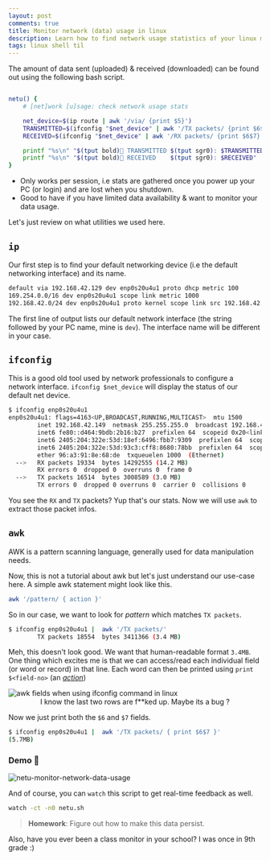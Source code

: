 ```yaml
---
layout: post
comments: true
title: Monitor network (data) usage in linux
description: Learn how to find network usage statistics of your linux machine by writing a shell script .
tags: linux shell til
---
```


The amount of data sent (uploaded) & received (downloaded) can be found out
using the following bash script.

```bash

netu() {
    # [net]work [u]sage: check network usage stats

    net_device=$(ip route | awk '/via/ {print $5}')
    TRANSMITTED=$(ifconfig "$net_device" | awk '/TX packets/ {print $6$7}')
    RECEIVED=$(ifconfig "$net_device" | awk '/RX packets/ {print $6$7}')

    printf "%s\n" "$(tput bold)🔼 TRANSMITTED $(tput sgr0): $TRANSMITTED"
    printf "%s\n" "$(tput bold)🔽 RECEIVED    $(tput sgr0): $RECEIVED"
}

```

- Only works per session, i.e stats are gathered once you power up your PC (or login) and are lost when you shutdown.
- Good to have if you have limited data availability & want to monitor your data usage.

Let's just review on what utilities we used here.

## `ip`

Our first step is to find your default networking device (i.e the default networking interface) and its name. 

```bash
default via 192.168.42.129 dev enp0s20u4u1 proto dhcp metric 100 
169.254.0.0/16 dev enp0s20u4u1 scope link metric 1000 
192.168.42.0/24 dev enp0s20u4u1 proto kernel scope link src 192.168.42.149 metric 100
```

The first line of output lists our default network interface (the string followed by your PC name, mine is `dev`). The interface name will be different in your case.


## `ifconfig`

This is a good old tool used by network professionals to configure a network interface. `ifconfig $net_device` will display the status of our default net device.

```bash
$ ifconfig enp0s20u4u1
enp0s20u4u1: flags=4163<UP,BROADCAST,RUNNING,MULTICAST>  mtu 1500
        inet 192.168.42.149  netmask 255.255.255.0  broadcast 192.168.42.255
        inet6 fe80::d464:9bdb:2b16:b27  prefixlen 64  scopeid 0x20<link>
        inet6 2405:204:322e:53d:18ef:6496:fbb7:9309  prefixlen 64  scopeid 0x0<global>
        inet6 2405:204:322e:53d:93c3:cff8:8680:78bb  prefixlen 64  scopeid 0x0<global>
        ether 96:a3:91:8e:68:de  txqueuelen 1000  (Ethernet)
  -->   RX packets 19334  bytes 14292555 (14.2 MB)
        RX errors 0  dropped 0  overruns 0  frame 0
  -->   TX packets 16514  bytes 3008589 (3.0 MB)
        TX errors 0  dropped 0 overruns 0  carrier 0  collisions 0
```

You see the `RX` and `TX` packets? Yup that's our stats. Now we will use `awk` to extract those packet infos.

## `awk`

AWK is a pattern scanning language, generally used for data manipulation needs.

Now, this is not a tutorial about awk but let's just understand our use-case here. A simple awk statement might look like this.

```bash
awk '/pattern/ { action }'
```

So in our case, we want to look for _pattern_ which matches `TX packets`.

```bash
$ ifconfig enp0s20u4u1 |  awk '/TX packets/'
        TX packets 18554  bytes 3411366 (3.4 MB)
```

Meh, this doesn't look good. We want that human-readable format `3.4MB`. One thing which excites me is that we can access/read each individual field (or word or record) in that line. Each word can then be printed using `print $<field-no>` (an [_action_](http://kirste.userpage.fu-berlin.de/chemnet/use/info/gawk/gawk_9.html#SEC87))


<picture align="center">
	<img alt="awk fields when using ifconfig command in linux" src="https://drive.google.com/uc?export=view&id=1Zx4J4VdcufOlCGEjClrG-vdFbmdYEBhj">
	<figcaption>I know the last two rows are f**ked up. Maybe its a bug ?</figcaption>
</picture>

Now we just print both the `$6` and `$7` fields.

```bash
$ ifconfig enp0s20u4u1 |  awk '/TX packets/ { print $6$7 }'
(5.7MB)
```

### Demo 🍲

![netu-monitor-network-data-usage](https://user-images.githubusercontent.com/34342551/97838566-75e6c780-1d06-11eb-86ae-6b3f562969a1.png)


And of course, you can `watch` this script to get real-time feedback as well.

```bash
watch -ct -n0 netu.sh
```

> **Homework**: Figure out how to make this data persist.

Also, have you ever been a class monitor in your school? I was once in 9th grade :)
